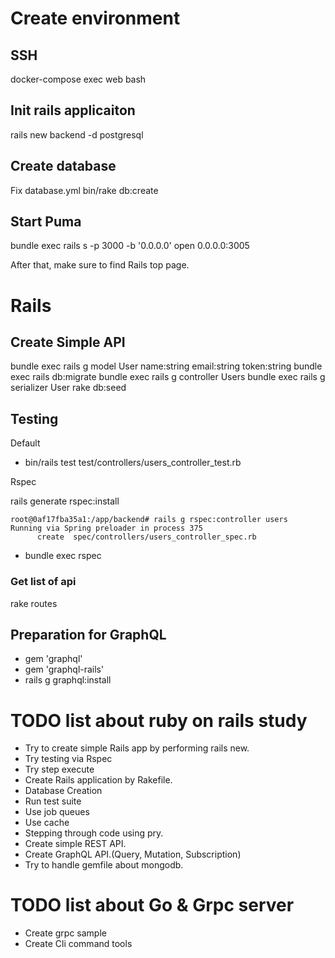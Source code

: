 # Create environment



## SSH
docker-compose exec web bash

## Init rails applicaiton
rails new backend -d postgresql

## Create database
Fix database.yml
bin/rake db:create

## Start Puma
bundle exec rails s -p 3000 -b '0.0.0.0'
open 0.0.0.0:3005

After that, make sure to find Rails top page.


# Rails 

## Create Simple API
bundle exec rails g model User name:string email:string token:string
bundle exec rails db:migrate
bundle exec rails g controller Users
bundle exec rails g serializer User
rake db:seed

## Testing

Default
- bin/rails test test/controllers/users_controller_test.rb

Rspec

rails generate rspec:install
```
root@0af17fba35a1:/app/backend# rails g rspec:controller users           
Running via Spring preloader in process 375
      create  spec/controllers/users_controller_spec.rb
```

- bundle exec rspec

### Get list of api
rake routes

## Preparation for GraphQL

- gem 'graphql'
- gem 'graphql-rails'
- rails g graphql:install



# TODO list about ruby on rails study

- Try to create simple Rails app by performing rails new.
- Try testing via Rspec
- Try step execute
- Create Rails application by Rakefile.
- Database Creation
- Run test suite
- Use job queues
- Use cache
- Stepping through code using pry.
- Create simple REST API.
- Create GraphQL API.(Query, Mutation, Subscription)
- Try to handle gemfile about mongodb.

# TODO list about Go & Grpc server

- Create grpc sample
- Create Cli command tools
